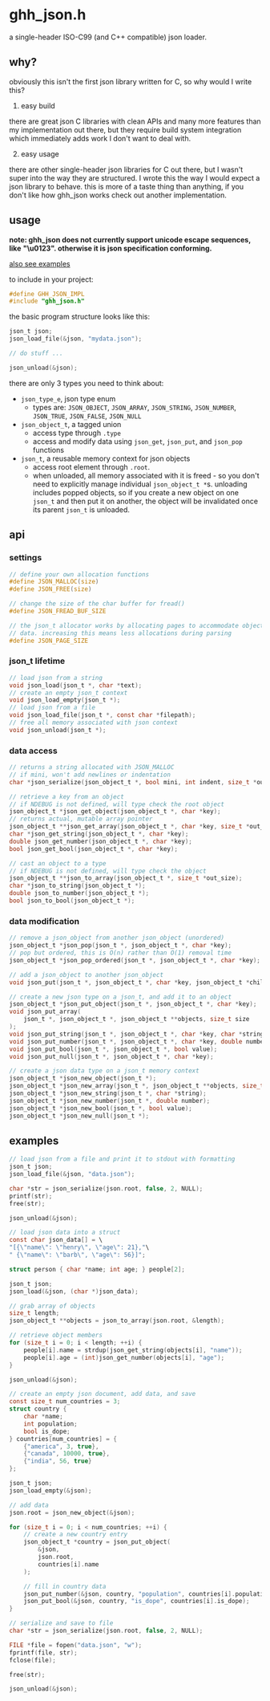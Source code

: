 # ghh_json.h

a single-header ISO-C99 (and C++ compatible) json loader.

## why?

obviously this isn't the first json library written for C, so why would I write
this?

1. easy build

there are great json C libraries with clean APIs and many more features than my
implementation out there, but they require build system integration which
immediately adds work I don't want to deal with.

2. easy usage

there are other single-header json libraries for C out there, but I wasn't super
into the way they are structured. I wrote this the way I would expect a json
library to behave. this is more of a taste thing than anything, if you don't
like how ghh_json works check out another implementation.

## usage

**note: ghh_json does not currently support unicode escape sequences, like**
**"\\u0123". otherwise it is json specification conforming.**

[also see examples](https://github.com/garrisonhh/ghh_json#examples)

to include in your project:

```c
#define GHH_JSON_IMPL
#include "ghh_json.h"
```

the basic program structure looks like this:

```c
json_t json;
json_load_file(&json, "mydata.json");

// do stuff ...

json_unload(&json);
```

there are only 3 types you need to think about:
- `json_type_e`, json type enum
  - types are: `JSON_OBJECT`, `JSON_ARRAY`, `JSON_STRING`, `JSON_NUMBER`,
  `JSON_TRUE`, `JSON_FALSE`, `JSON_NULL`
- `json_object_t`, a tagged union
  - access type through `.type`
  - access and modify data using `json_get`, `json_put`, and `json_pop`
  functions
- `json_t`, a reusable memory context for json objects
  - access root element through `.root`.
  - when unloaded, all memory associated with it is freed - so you don't need
  to explicitly manage individual `json_object_t *`s. unloading includes popped
  objects, so if you create a new object on one `json_t` and then put it on
  another, the object will be invalidated once its parent `json_t` is unloaded.

## api

### settings

```c
// define your own allocation functions
#define JSON_MALLOC(size)
#define JSON_FREE(size)

// change the size of the char buffer for fread()
#define JSON_FREAD_BUF_SIZE

// the json_t allocator works by allocating pages to accommodate objects and
// data. increasing this means less allocations during parsing
#define JSON_PAGE_SIZE
```

### json\_t lifetime

```c
// load json from a string
void json_load(json_t *, char *text);
// create an empty json_t context
void json_load_empty(json_t *);
// load json from a file
void json_load_file(json_t *, const char *filepath);
// free all memory associated with json context
void json_unload(json_t *);
```

### data access

```c
// returns a string allocated with JSON_MALLOC
// if mini, won't add newlines or indentation
char *json_serialize(json_object_t *, bool mini, int indent, size_t *out_len);

// retrieve a key from an object
// if NDEBUG is not defined, will type check the root object
json_object_t *json_get_object(json_object_t *, char *key);
// returns actual, mutable array pointer
json_object_t **json_get_array(json_object_t *, char *key, size_t *out_size);
char *json_get_string(json_object_t *, char *key);
double json_get_number(json_object_t *, char *key);
bool json_get_bool(json_object_t *, char *key);

// cast an object to a type
// if NDEBUG is not defined, will type check the object
json_object_t **json_to_array(json_object_t *, size_t *out_size);
char *json_to_string(json_object_t *);
double json_to_number(json_object_t *);
bool json_to_bool(json_object_t *);
```

### data modification

```c
// remove a json_object from another json_object (unordered)
json_object_t *json_pop(json_t *, json_object_t *, char *key);
// pop but ordered, this is O(n) rather than O(1) removal time
json_object_t *json_pop_ordered(json_t *, json_object_t *, char *key);

// add a json_object to another json_object
void json_put(json_t *, json_object_t *, char *key, json_object_t *child);

// create a new json type on a json_t, and add it to an object
json_object_t *json_put_object(json_t *, json_object_t *, char *key);
void json_put_array(
	json_t *, json_object_t *, json_object_t **objects, size_t size
);
void json_put_string(json_t *, json_object_t *, char *key, char *string);
void json_put_number(json_t *, json_object_t *, char *key, double number);
void json_put_bool(json_t *, json_object_t *, bool value);
void json_put_null(json_t *, json_object_t *, char *key);

// create a json data type on a json_t memory context
json_object_t *json_new_object(json_t *);
json_object_t *json_new_array(json_t *, json_object_t **objects, size_t size);
json_object_t *json_new_string(json_t *, char *string);
json_object_t *json_new_number(json_t *, double number);
json_object_t *json_new_bool(json_t *, bool value);
json_object_t *json_new_null(json_t *);
```

## examples

```c
// load json from a file and print it to stdout with formatting
json_t json;
json_load_file(&json, "data.json");

char *str = json_serialize(json.root, false, 2, NULL);
printf(str);
free(str);

json_unload(&json);
```

```c
// load json data into a struct
const char json_data[] = \
"[{\"name\": \"henry\", \"age\": 21},"\
" {\"name\": \"barb\", \"age\": 56}]";

struct person { char *name; int age; } people[2];

json_t json;
json_load(&json, (char *)json_data);

// grab array of objects
size_t length;
json_object_t **objects = json_to_array(json.root, &length);

// retrieve object members
for (size_t i = 0; i < length; ++i) {
    people[i].name = strdup(json_get_string(objects[i], "name"));
    people[i].age = (int)json_get_number(objects[i], "age");
}

json_unload(&json);
```

```c
// create an empty json document, add data, and save
const size_t num_countries = 3;
struct country {
    char *name;
    int population;
    bool is_dope;
} countries[num_countries] = {
    {"america", 3, true},
    {"canada", 10000, true},
    {"india", 56, true}
};

json_t json;
json_load_empty(&json);

// add data
json.root = json_new_object(&json);

for (size_t i = 0; i < num_countries; ++i) {
    // create a new country entry
    json_object_t *country = json_put_object(
        &json,
        json.root,
        countries[i].name
    );

    // fill in country data
    json_put_number(&json, country, "population", countries[i].population);
    json_put_bool(&json, country, "is_dope", countries[i].is_dope);
}

// serialize and save to file
char *str = json_serialize(json.root, false, 2, NULL);

FILE *file = fopen("data.json", "w");
fprintf(file, str);
fclose(file);

free(str);

json_unload(&json);
```
